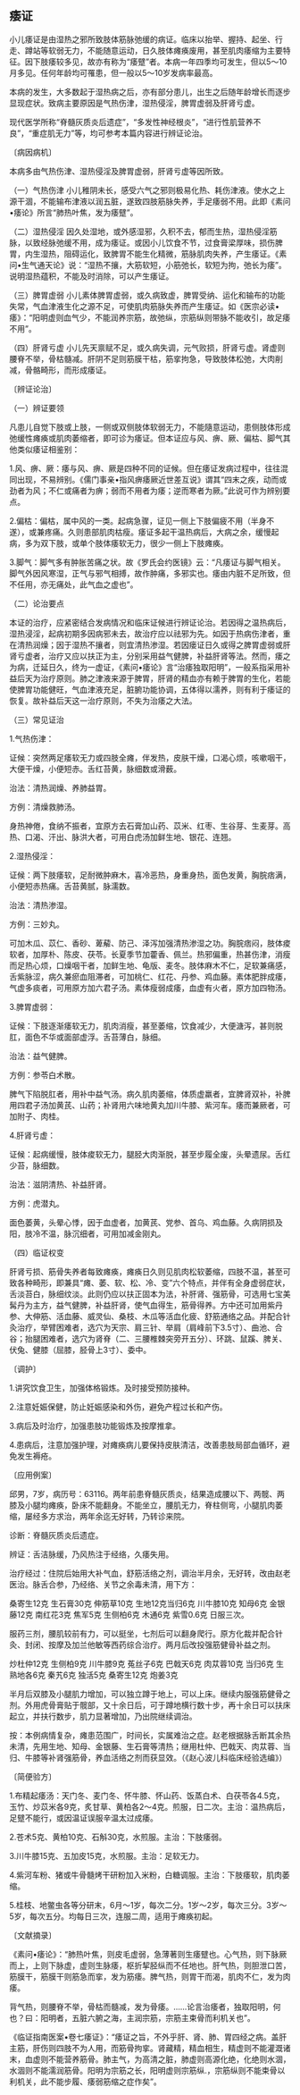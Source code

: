 ## 痿证

小儿痿证是由湿热之邪所致肢体筋脉弛缓的病证。临床以抬举、握持、起坐、行走、蹲站等软弱无力，不能随意运动，日久肢体瘫痪废用，甚至肌肉痿缩为主要特征。因下肢痿较多见，故亦有称为“痿躄”者。本病一年四季均可发生，但以5〜10月多见。任何年龄均可罹患，但一般以5〜10岁发病率最高。

本病的发生，大多数起于湿热病之后，亦有部分患儿，出生之后随年龄增长而逐步显现症状。致病主要原因是气热伤津，湿热侵淫，脾胃虚弱及肝肾亏虚。

现代医学所称“脊髓灰质炎后遗症”，“多发性神经根炎”，“进行性肌营养不良”，“重症肌无力”等，均可参考本篇内容进行辨证论治。

〔病因病机〕

本病多由气热伤津、湿热侵淫及脾胃虚弱，肝肾亏虚等因所致。

（一）气热伤津 小儿稚阴未长，感受六气之邪则极易化热、耗伤津液。使水之上源干涸，不能输布津液以润五脏，遂致四肢筋脉失养，手足痿弱不用。此即《素问•痿论》所言“肺热叶焦，发为痿躄”。

（二）湿热侵淫 因久处湿地，或外感湿邪，久积不去，郁而生热，湿热侵淫筋脉，以致经脉弛缓不用，成为痿证。或因小儿饮食不节，过食膏梁厚味，损伤脾胃，内生湿热，阻碍运化，致脾胃不能生化精微，筋脉肌肉失养，产生痿证。《素问•生气通天论》说：“湿热不攘，大筋软短，小筋弛长，软短为拘，弛长为痿”。说明湿热蕴积，不能及时消除，可以产生痿证。

（三）脾胃虚弱 小儿素体脾胃虚弱，或久病致虚，脾胃受纳、运化和输布的功能失常，气血津液生化之源不足，可使肌肉筋脉失养而产生痿证。如《医宗必读•痿》：“阳明虚则血气少，不能润养宗筋，故弛纵，宗筋纵则带脉不能收引，故足痿不用”。

（四）肝肾亏虚 小儿先天禀赋不足，或久病失调，元气败损，肝肾亏虚。肾虚则腰脊不举，骨枯髓减。肝阴不足则筋膜干枯，筋挛拘急，导致肢体松弛，大肉削减，骨骼畸形，而形成痿证。

〔辨证论治〕

（一）辨证要领

凡患儿自觉下肢或上肢，一侧或双侧肢体软弱无力，不能隨意运动，患侧肢体形成弛缓性瘫痪或肌肉萎缩者，即可诊为痿证。但本证应与风、痹、厥、偏枯、脚气其他类似痿证相鉴别：

1.风、痹、厥：痿与风、痹、厥是四种不同的证候。但在痿证发病过程中，往往混同出现，不易辨别。《儒门事亲•指风痹痿厥近世差互说》谓其“四末之疾，动而或劲者为风；不仁或痛者为痹；弱而不用者为痿；逆而寒者为厥。”此说可作为辨别要点。

2.偏枯：偏枯，属中风的一类。起病急骤，证见一侧上下肢偏疲不用（半身不遂），或兼疼痛。久则患部肌肉枯瘦。痿证多起干温热病后，大病之余，缓慢起病，多为双下肢，或单个肢体痿软无力，很少一侧上下肢瘫痪。

3.脚气：脚气多有肿胀苦痛之状。故《罗氏会约医镜》云：“凡痿证与脚气相关。脚气外因风寒湿，正气与邪气相搏，故作肿痛，多邪实也。痿由内脏不足所致，但不任用，亦无痛处，此气血之虚也”。

（二）论治要点

本证的治疗，应紧密结合发病情况和临床证候进行辨证论治。若因得之温热病后，湿热浸淫，起病初期多因病邪未去，故治疗应以祛邪为先。如因于热病伤津者，重在清热润燥；因于湿热不攘者，则宜清热渗湿。若因瘘证日久或得之脾胃虚弱或肝肾亏虚者，治疗又应以扶正为主，分别采用益气健脾，补益肝肾等法。然而，痿之为病，迁延日久，终为一虚证，《素问•痿论》言“治痿独取阳明”，一般系指采用补益后天为治疗原则。肺之津液来源于脾胃，肝肾的精血亦有赖于脾胃的生化，若能使脾胃功能健旺，气血津液充足，脏腑功能协调，五体得以濡养，则有利于痿证的恢复。故补益后天这一治疗原则，不失为治痿之大法。

（三）常见证治

1.气热伤津：

证候：突然两足痿软无力或四肢全瘫，伴发热，皮肤干燥，口渴心烦，咳嗽咽干，大便干燥，小便短赤。舌红苔黄，脉细数或滑薮。

治法：清热润燥、养肺益胃。

方例：清燥救肺汤。

身热神倦，食纳不振者，宜原方去石膏加山药、苡米、红枣、生谷芽、生麦芽。高热、口渴、汗出、脉洪大者，可用白虎汤加鲜生地、银花、连翘。

2.湿热侵淫：

证候：两下肢痿软，足耐微肿麻木，喜冷恶热，身重身热，面色发黄，胸脘痞满，小便短赤热痛。舌苔黄腻，脉濡数。

治法：清热渗湿。

方例：三妙丸。

可加木瓜、苡仁、香砂、萆薢、防己、泽泻加强清热渗湿之功。胸脘痞闷，肢体痠软者，加厚朴、陈皮、茯苓。长夏季节加藿香、佩兰。热邪偏重，热甚伤津，消瘦而足热心烦，口燥咽干者，加鲜生地、龟版、麦冬。肢体麻木不仁，足软兼痛感，舌紫脉涩，病久兼瘀血阻滞者，可加桃仁、红花、丹参、鸡血藤。素体肥胖成痿，气虚多痰者，可用原方加六君子汤。素体瘦弱成痿，血虚有火者，原方加四物汤。

3.脾胃虚弱：

证候：下肢逐渐痿软无力，肌肉消瘦，甚至萎缩，饮食减少，大便溏泻，甚则脱肛，面色不华或面部虚浮。舌苔薄白，脉细。

治法：益气健脾。

方例：参苓白术散。

脾气下陷脱肛者，用补中益气汤。病久肌肉萎缩，体质虚羸者，宜脾肾双补，补脾用四君子汤加黄芪、山药；补肾用六味地黄丸加川牛膝、紫河车。痿而兼厥者，可加附子、肉桂。

4.肝肾亏虚：

证候：起病缓慢，肢体痠软无力，腿胫大肉渐脱，甚至步履全废，头晕遗尿。舌红少苔，脉细数。

治法：滋阴清热、补益肝肾。

方例：虎潜丸。

面色萎黄，头晕心悸，因于血虚者，加黄芪、党参、首乌、鸡血藤。久病阴损及阳，肢冷不温，脉沉细者，可用加减金刚丸。

（四）临证权变

肝肾亏损、筋骨失养者每致瘫痪，瘫痪日久则见肌肉松软萎缩，四肢不温，甚至可致各种畸形，即兼具“瘫、萎、软、松、冷、变”六个特点，并伴有全身虚弱症状，舌淡苔白，脉细纹淡。此则仍应以扶正固本为法，补肝肾、强筋骨，可选用七宝美髯丹为主方，益气健脾，补益肝肾，使气血得生，筋骨得养。方中还可加用紫丹参、大伸筋、活血藤、威灵仙、桑枝、木瓜等活血化疲、舒筋通络之品。并配合针灸治疗，举臂困难者，选穴为天宗、肩三针、举肩（肩峰前下3.5寸）、曲池、合谷；抬腿困难者，选穴为肾脊（二、三腰椎棘突旁开五分）、环跳、鼠蹊、脾关、伏兔、健膝（屈膝，胫骨上3寸）、委中。

〔调护〕

1.讲究饮食卫生，加强体格锻炼。及时接受预防接种。

2.注意妊娠保健，防止妊娠感染和外伤，避免产程过长和产伤。

3.病后及时治疗，加强患肢功能锻炼及按摩推拿。

4.患病后，注意加强护理，对瘫痪病儿要保持皮肤清洁，改善患肢局部血循环，避免发生褥疮。

〔应用例案〕

邱男，7岁，病历号：63116。两年前患脊髓灰质炎，结果造成腰以下、两髋、两膝及小腿均瘫痪，卧床不能翻身。不能坐立，腰肌无力，脊柱侧弯，小腿肌肉萎缩，屡经多方求治，两年余迄无好转，乃转诊来院。

诊断：脊髓灰质炎后遗症。

辨证：舌洁脉缓，乃风热注于经络，久痿失用。

治疗经过：住院后始用大补气血，舒筋活络之剂，调治半月余，无好转，改由赵老医治。脉舌合参，乃经络、关节之余毒未清，用下方：

桑寄生12克 生石膏30克 伸筋草10克 生地12克当归6克 川牛膝10克 知母6克 金银藤12克 南红花3克 焦军5克 生侧柏6克 木通6克 紫雪0.6克 日服三次。

服药三剂，腰肌较前有力，可以挺坐，七剂后可以翻身爬行。原方化裁并配合针灸、封闭、按摩及加兰他敏等西药综合治疗。两月后改投强筋健骨补益之剂。

炒杜仲12克 生侧柏9克 川牛膝9克 菟丝子6克 巴戟天6克 肉苁蓉10克 当归6克 生熟地各6克 秦艽6克 独活5克 桑寄生12克 炮姜3克

半月后双膝及小腿肌力增加，可以独立蹲于地上，可以上床。继续内服强筋健骨之剂。外用虎骨膏贴于髋部，又十余日后，可于蹲地横行数十步，再十余日可以扶床起立，并扶行数步，肌力显著增加，乃出院继续调治。

按：本例病情复杂，瘫患范围广，时间长，实属难治之症。赵老根据脉舌断其余热未清，先用生地、知母、金银藤、生石膏等清热；继用杜仲、巴戟天、肉苁蓉、当归、牛膝等补肾强筋骨，养血活络之剂而获显效。（《赵心波儿科临床经验选编》）

〔简便验方〕

1.布精起痿汤：天门冬、麦门冬、怀牛膝、怀山药、饭蒸白术、白茯苓各4.5克，玉竹、炒苡米各9克，炙甘草、黄柏各2〜4克。煎服，日二次。主治：温热病后，足躄不能行，或因温证误服辛温太过成痿。

2.苍术5克、黄柏10克、石斛30克，水煎服。主治：下肢痿弱。

3.川牛膝15克、五加皮15克，水煎服。主治：足软无力。

4.紫河车粉、猪或牛骨髓烤干研粉加入米粉，白糖调服。主治：下肢痿软，肌肉萎缩。

5.桂枝、地鳖虫各等分研末，6月〜1岁，每次二分。1岁〜2岁，每次三分。3岁〜5岁，每次五分。均每日三次，连服二周，适用于瘫痪初起。

〔文献摘录〕

《素问•痿论》：“肺热叶焦，则皮毛虚弱，急薄著则生痿躄也。心气热，则下脉厥而上，上则下脉虚，虚则生脉痿，枢折挈胫纵而不任地也。肝气热，则胆泄口苦，筋膜干，筋膜干则筋急而挛，发为筋痿。脾气热，则胃干而渴，肌肉不仁，发为肉痿。

背气热，则腰脊不举，骨枯而髓减，发为骨痿。……论言治痿者，独取阳明，何也？曰：阳明者，五脏六腑之海，主润宗筋，宗筋主束骨而利机关也”。

《临证指南医案•卷七痿证》：“痿证之旨，不外乎肝、肾、肺、胃四经之病。盖肝主筋，肝伤则四肢不为人用，而筋骨拘挛。肾藏精，精血相生，精虚则不能灌溉诸末，血虚则不能营养筋骨。肺主气，为高清之脏，肺虚则高源化绝，化绝则水涸，水涸则不能濡润筋骨。阳明为宗筋之长，阳明虚则宗筋纵.，宗筋纵则不能束骨以利机关，此不能步履、痿弱筋缩之症作矣”。
